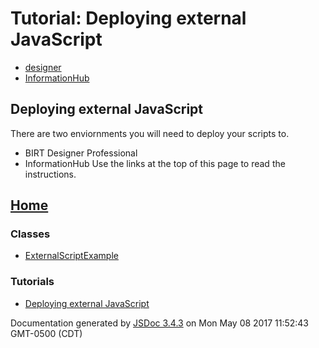 # Tutorial: Deploying external JavaScript

* [designer][0]
* [InformationHub][1]

## Deploying external JavaScript

There are two enviornments you will need to deploy your scripts to.

* BIRT Designer Professional
* InformationHub
Use the links at the top of this page to read the instructions.

## [Home][2]

### Classes

* [ExternalScriptExample][3]

### Tutorials

* [Deploying external JavaScript][4]
  

Documentation generated by [JSDoc 3.4.3][5] on Mon May 08 2017 11:52:43 GMT-0500 (CDT)


[0]: tutorial-designer.html
[1]: tutorial-ihub.html
[2]: index.html
[3]: -_anonymous_-defineLibrary-ExternalScriptExample.html
[4]: tutorial-deployment.html
[5]: https://github.com/jsdoc3/jsdoc